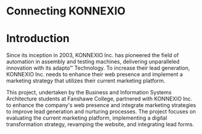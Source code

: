 # Connecting KONNEXIO

# Introduction
Since its inception in 2003, KONNEXIO Inc. has pioneered the field of automation in assembly and testing machines, delivering unparalleled innovation with its adapto™ Technology. To increase their lead generation, KONNEXIO Inc. needs to enhance their web presence and implement a marketing strategy that utilizes their current marketing platform.

This project, undertaken by the Business and Information Systems Architecture students at Fanshawe College, partnered with KONNEXIO Inc. to enhance the company's web presence and integrate marketing strategies to improve lead generation and nurturing processes. The project focuses on evaluating the current marketing platform, implementing a digital transformation strategy, revamping the website, and integrating lead forms.
